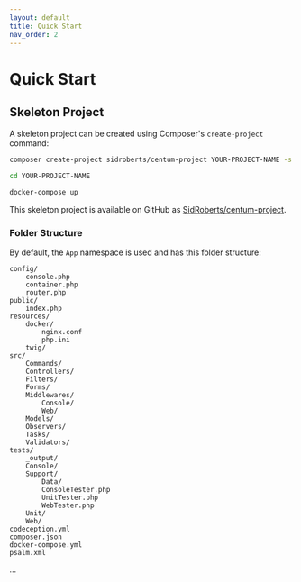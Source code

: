 ```yaml
---
layout: default
title: Quick Start
nav_order: 2
---
```




# Quick Start

## Skeleton Project

A skeleton project can be created using Composer's `create-project` command:

```bash
composer create-project sidroberts/centum-project YOUR-PROJECT-NAME -s dev

cd YOUR-PROJECT-NAME

docker-compose up
```

This skeleton project is available on GitHub as [SidRoberts/centum-project](https://github.com/SidRoberts/centum-project).



### Folder Structure

By default, the `App` namespace is used and has this folder structure:

```
config/
    console.php
    container.php
    router.php
public/
    index.php
resources/
    docker/
        nginx.conf
        php.ini
    twig/
src/
    Commands/
    Controllers/
    Filters/
    Forms/
    Middlewares/
        Console/
        Web/
    Models/
    Observers/
    Tasks/
    Validators/
tests/
    _output/
    Console/
    Support/
        Data/
        ConsoleTester.php
        UnitTester.php
        WebTester.php
    Unit/
    Web/
codeception.yml
composer.json
docker-compose.yml
psalm.xml
```

...
